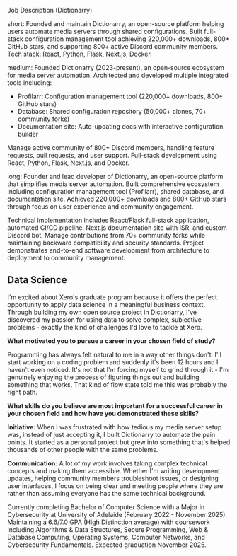 Job Description (Dictionarry)

short:
Founded and maintain Dictionarry, an open-source platform helping users automate media servers through shared configurations. Built full-stack configuration management tool achieving 220,000+ downloads, 800+ GitHub stars, and supporting 800+ active Discord community members. Tech stack: React, Python, Flask, Next.js, Docker.

medium:
Founded Dictionarry (2023-present), an open-source ecosystem for media server automation. Architected and developed multiple integrated tools including:
- Profilarr: Configuration management tool (220,000+ downloads, 800+ GitHub stars)
- Database: Shared configuration repository (50,000+ clones, 70+ community forks)
- Documentation site: Auto-updating docs with interactive configuration builder

Manage active community of 800+ Discord members, handling feature requests, pull requests, and user support. Full-stack development using React, Python, Flask, Next.js, and Docker.

long:
Founder and lead developer of Dictionarry, an open-source platform that simplifies media server automation. Built comprehensive ecosystem including configuration management tool (Profilarr), shared database, and documentation site. Achieved 220,000+ downloads and 800+ GitHub stars through focus on user experience and community engagement. 

Technical implementation includes React/Flask full-stack application, automated CI/CD pipeline, Next.js documentation site with ISR, and custom Discord bot. Manage contributions from 70+ community forks while maintaining backward compatibility and security standards. Project demonstrates end-to-end software development from architecture to deployment to community management.




## Data Science

I'm excited about Xero's graduate program because it offers the perfect opportunity to apply data science in a meaningful business context. Through building my own open source project in Dictionarry, I've discovered my passion for using data to solve complex, subjective problems - exactly the kind of challenges I'd love to tackle at Xero.


**What motivated you to pursue a career in your chosen field of study?**

Programming has always felt natural to me in a way other things don't. I'll start working on a coding problem and suddenly it's been 12 hours and I haven't even noticed. It's not that I'm forcing myself to grind through it - I'm genuinely enjoying the process of figuring things out and building something that works. That kind of flow state told me this was probably the right path.

**What skills do you believe are most important for a successful career in your chosen field and how have you demonstrated these skills?**

**Initiative:** When I was frustrated with how tedious my media server setup was, instead of just accepting it, I built Dictionarry to automate the pain points. It started as a personal project but grew into something that's helped thousands of other people with the same problems.

**Communication:** A lot of my work involves taking complex technical concepts and making them accessible. Whether I'm writing development updates, helping community members troubleshoot issues, or designing user interfaces, I focus on being clear and meeting people where they are rather than assuming everyone has the same technical background.



Currently completing Bachelor of Computer Science with a Major in Cybersecurity at University of Adelaide (February 2022 - November 2025). Maintaining a 6.6/7.0 GPA (High Distinction average) with coursework including Algorithms & Data Structures, Secure Programming, Web & Database Computing, Operating Systems, Computer Networks, and Cybersecurity Fundamentals. Expected graduation November 2025.